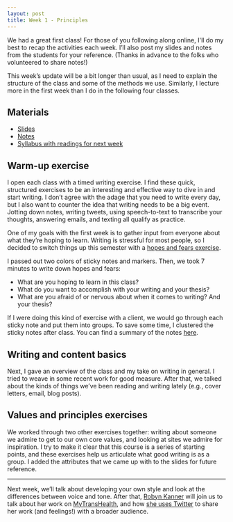 ```yaml
---
layout: post
title: Week 1 - Principles
---
```


We had a great first class! For those of you following along online, I'll do my best to recap the activities each week. I’ll also post my slides and notes from the students for your reference. (Thanks in advance to the folks who volunteered to share notes!)

This week’s update will be a bit longer than usual, as I need to explain the structure of the class and some of the methods we use. Similarly, I lecture more in the first week than I do in the following four classes.

## Materials

* [Slides](https://github.com/nicoleslaw/strategicwriting/tree/master/_slides)
* [Notes](https://github.com/nicoleslaw/strategicwriting/blob/master/_notes/week-1.md)
* [Syllabus with readings for next week](http://strategicwriting.club/syllabus/#schedule)

## Warm-up exercise

I open each class with a timed writing exercise. I find these quick, structured exercises to be an interesting and effective way to dive in and start writing. I don’t agree with the adage that you need to write every day, but I also want to counter the idea that writing needs to be a big event. Jotting down notes, writing tweets, using speech-to-text to transcribe your thoughts, answering emails, and texting all qualify as practice.

One of my goals with the first week is to gather input from everyone about what they’re hoping to learn. Writing is stressful for most people, so I decided to switch things up this semester with a [hopes and fears exercise](https://www.ctg.albany.edu/publications/guides/smartit2?chapter=11&section=2).

I passed out two colors of sticky notes and markers. Then, we took 7 minutes to write down hopes and fears:

* What are you hoping to learn in this class?
* What do you want to accomplish with your writing and your thesis?
* What are you afraid of or nervous about when it comes to writing? And your thesis?

If I were doing this kind of exercise with a client, we would go through each sticky note and put them into groups. To save some time, I clustered the sticky notes after class. You can find a summary of the notes [here](https://github.com/nicoleslaw/strategicwriting/blob/master/_notes/week-1.md).

## Writing and content basics

Next, I gave an overview of the class and my take on writing in general. I tried to weave in some recent work for good measure. After that, we talked about the kinds of things we’ve been reading and writing lately (e.g., cover letters, email, blog posts).

## Values and principles exercises

We worked through two other exercises together: writing about someone we admire to get to our own core values, and looking at sites we admire for inspiration. I try to make it clear that this course is a series of starting points, and these exercises help us articulate what good writing is as a group. I added the attributes that we came up with to the slides for future reference.

---

Next week, we’ll talk about developing your own style and look at the differences between voice and tone. After that, [Robyn Kanner](http://robynkanner.com/) will join us to talk about her work on [MyTransHealth](http://mytranshealth.com/), and how [she uses Twitter](https://twitter.com/robynkanner) to share her work (and feelings!) with a broader audience.
